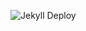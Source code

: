 ![Jekyll Deploy](https://github.com/vonas/jonasdotee/workflows/Jekyll%20Deploy/badge.svg?branch=release)
